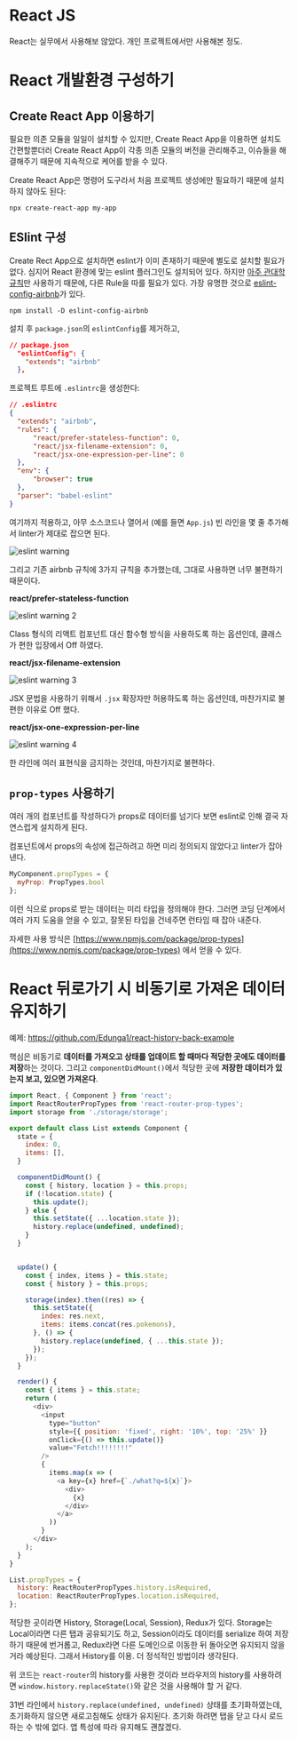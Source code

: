 # React JS

React는 실무에서 사용해보 않았다. 개인 프로젝트에서만 사용해본 정도.

# React 개발환경 구성하기

## Create React App 이용하기

필요한 의존 모듈을 일일이 설치할 수 있지만, Create React App을 이용하면 설치도 간편할뿐더러
Create React App이 각종 의존 모듈의 버전을 관리해주고, 이슈들을 해결해주기 때문에 지속적으로 케어를 받을 수 있다.

Create React App은 명령어 도구라서 처음 프로젝트 생성에만 필요하기 때문에 설치하지 않아도 된다:

`npx create-react-app my-app`

## ESlint 구성

Create Rect App으로 설치하면 eslint가 이미 존재하기 때문에 별도로 설치할 필요가 없다.
심지어 React 환경에 맞는 eslint 플러그인도 설치되어 있다.
하지만 [아주 관대학 규칙](https://www.npmjs.com/package/eslint-config-react-app)만 사용하기 때문에,
다른 Rule을 따를 필요가 있다. 가장 유명한 것으로 [eslint-config-airbnb](https://www.npmjs.com/package/eslint-config-airbnb)가 있다.

`npm install -D eslint-config-airbnb`

설치 후 `package.json`의 `eslintConfig`를 제거하고,

```json
// package.json
  "eslintConfig": {
    "extends": "airbnb"
  },
```

프로젝트 루트에 `.eslintrc`을 생성한다:

```json
// .eslintrc
{
  "extends": "airbnb",
  "rules": {
      "react/prefer-stateless-function": 0,
      "react/jsx-filename-extension": 0,
      "react/jsx-one-expression-per-line": 0
  },
  "env": {
      "browser": true
  },
  "parser": "babel-eslint"
}
```

여기까지 적용하고, 아무 소스코드나 열어서 (예를 들면 `App.js`) 빈 라인을 몇 줄 추가해서 linter가 제대로 잡으면 된다.

![eslint warning](res/eslint-no-multiple-empty-lines.png)

그리고 기존 airbnb 규칙에 3가지 규칙을 추가했는데, 그대로 사용하면 너무 불편하기 때문이다.

**react/prefer-stateless-function**

![eslint warning 2](res/eslint-react-prefer-stateless-function.png)

Class 형식의 리액트 컴포넌트 대신 함수형 방식을 사용하도록 하는 옵션인데, 클래스가 편한 입장에서 Off 하였다.

**react/jsx-filename-extension**

![eslint warning 3](res/eslint-react-jsx-filename-extension.png)

JSX 문법을 사용하기 위해서 `.jsx` 확장자만 허용하도록 하는 옵션인데, 마찬가지로 불편한 이유로 Off 했다.

**react/jsx-one-expression-per-line**

![eslint warning 4](res/eslint-react-jsx-one-expression-per-line.png)

한 라인에 여러 표현식을 금지하는 것인데, 마찬가지로 불편하다.

## `prop-types` 사용하기

여러 개의 컴포넌트를 작성하다가 props로 데이터를 넘기다 보면 eslint로 인해 결국 자연스럽게 설치하게 된다.

컴포넌트에서 props의 속성에 접근하려고 하면 미리 정의되지 않았다고 linter가 잡아낸다.

```javascript
MyComponent.propTypes = {
  myProp: PropTypes.bool
};
```

이런 식으로 props로 받는 데이터는 미리 타입을 정의해야 한다. 그러면 코딩 단계에서 여러 가지 도움을 얻을 수 있고,
잘못된 타입을 건네주면 런타임 때 잡아 내준다.

자세한 사용 방식은 [https://www.npmjs.com/package/prop-types](https://www.npmjs.com/package/prop-types) 에서 얻을 수 있다.

# React 뒤로가기 시 비동기로 가져온 데이터 유지하기

예제: https://github.com/Edunga1/react-history-back-example

핵심은 비동기로 **데이터를 가져오고 상태를 업데이트 할 때마다 적당한 곳에도 데이터를 저장**하는 것이다.
그리고 `componentDidMount()`에서 적당한 곳에 **저장한 데이터가 있는지 보고, 있으면 가져온다**.

```javascript
import React, { Component } from 'react';
import ReactRouterPropTypes from 'react-router-prop-types';
import storage from './storage/storage';

export default class List extends Component {
  state = {
    index: 0,
    items: [],
  }

  componentDidMount() {
    const { history, location } = this.props;
    if (!location.state) {
      this.update();
    } else {
      this.setState({ ...location.state });
      history.replace(undefined, undefined);
    }
  }


  update() {
    const { index, items } = this.state;
    const { history } = this.props;

    storage(index).then((res) => {
      this.setState({
        index: res.next,
        items: items.concat(res.pokemons),
      }, () => {
        history.replace(undefined, { ...this.state });
      });
    });
  }

  render() {
    const { items } = this.state;
    return (
      <div>
        <input
          type="button"
          style={{ position: 'fixed', right: '10%', top: '25%' }}
          onClick={() => this.update()}
          value="Fetch!!!!!!!!"
        />
        {
          items.map(x => (
            <a key={x} href={`./what?q=${x}`}>
              <div>
                {x}
              </div>
            </a>
          ))
        }
      </div>
    );
  }
}

List.propTypes = {
  history: ReactRouterPropTypes.history.isRequired,
  location: ReactRouterPropTypes.location.isRequired,
};
```

적당한 곳이라면 History, Storage(Local, Session), Redux가 있다.
Storage는 Local이라면 다른 탭과 공유되기도 하고, Session이라도 데이터를 serialize 하여 저장하기 때문에 번거롭고, Redux라면 다른 도메인으로 이동한 뒤 돌아오면 유지되지 않을거라 예상된다.
그래서 History를 이용. 더 정석적인 방법이라 생각된다.

위 코드는 `react-router`의 history를 사용한 것이라 브라우저의 history를 사용하려면
`window.history.replaceState()`와 같은 것을 사용해야 할 거 같다.

31번 라인에서 `history.replace(undefined, undefined)` 상태를 초기화하였는데,
초기화하지 않으면 새로고침해도 상태가 유지된다.
초기화 하려면 탭을 닫고 다시 로드하는 수 밖에 없다.
앱 특성에 따라 유지해도 괜찮겠다.
